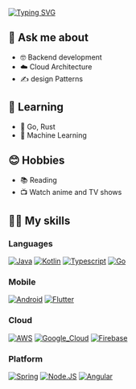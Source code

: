 [![Typing SVG](https://readme-typing-svg.demolab.com?font=Fira+Code&size=23&pause=1000&color=539BF5&width=870&lines=Hello%2C+world!+%F0%9F%91%8B;I'm+a+software+developer+with+11+years+of+coding+experience+%F0%9F%9A%80)](https://git.io/typing-svg)

## 🤔 Ask me about
- 🤓 Backend development
- ☁️ Cloud Architecture
- ✍️ design Patterns

## 📖 Learning
- 👀 Go, Rust
- 🦾 Machine Learning

## 😊 Hobbies
- 📚 Reading
- 📺 Watch anime and TV shows

## 🤹🏽 My skills

### Languages
[![Java](https://img.shields.io/badge/Java-ED8B00?style=for-the-badge&logo=java&logoColor=white&labelColor=101010)]()
[![Kotlin](https://img.shields.io/badge/Kotlin-0095D5?style=for-the-badge&logo=kotlin&logoColor=white&labelColor=101010)]()
[![Typescript](https://img.shields.io/badge/Typescript-007ACC?style=for-the-badge&logo=typescript&logoColor=white&labelColor=101010)]()
[![Go](https://img.shields.io/badge/Go-00ADD8?style=for-the-badge&logo=go&logoColor=white&labelColor=101010)]()

### Mobile
[![Android](https://img.shields.io/badge/Android-3DDC84?style=for-the-badge&logo=android&logoColor=white&labelColor=101010)]()
[![Flutter](https://img.shields.io/badge/Flutter-08589c?style=for-the-badge&logo=flutter&logoColor=white&labelColor=101010)]()

### Cloud
[![AWS](https://img.shields.io/badge/AWS-232F3E?style=for-the-badge&logo=amazon-aws&logoColor=white&labelColor=101010)]()
[![Google_Cloud](https://img.shields.io/badge/Google_Cloud-4285F4?style=for-the-badge&logo=googlecloud&logoColor=white&labelColor=101010)]()
[![Firebase](https://img.shields.io/badge/Firebase-FFCA28?style=for-the-badge&logo=firebase&logoColor=white&labelColor=101010)]()

### Platform
[![Spring](https://img.shields.io/badge/Spring-6DB33F?style=for-the-badge&logo=spring&logoColor=white&labelColor=101010)]()
[![Node.JS](https://img.shields.io/badge/Node.JS-43853D?style=for-the-badge&logo=node.js&logoColor=white&labelColor=101010)]()
[![Angular](https://img.shields.io/badge/Angular-DD0031?style=for-the-badge&logo=angular&logoColor=white&labelColor=101010)]()

